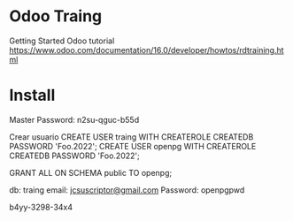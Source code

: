 # Odoo Traing

Getting Started Odoo tutorial
https://www.odoo.com/documentation/16.0/developer/howtos/rdtraining.html


# Install

Master Password: n2su-qguc-b55d


Crear usuario
CREATE USER traing WITH CREATEROLE CREATEDB PASSWORD 'Foo.2022';
CREATE USER openpg WITH CREATEROLE CREATEDB PASSWORD 'Foo.2022';
 
GRANT ALL ON SCHEMA public TO openpg; 
 
db: traing
email: jcsuscriptor@gmail.com
Password: openpgpwd 





b4yy-3298-34x4